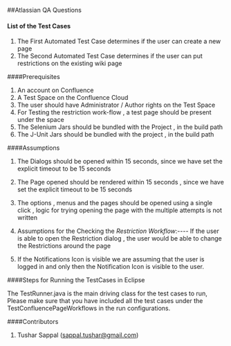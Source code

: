 ##Atlassian QA Questions

#### List of the Test Cases

1. The First Automated Test Case determines if the user can create a new page
2. The Second Automated Test Case determines if the user can put restrictions on the existing wiki page


####Prerequisites

1. An account on Confluence
2. A Test Space on the Confluence Cloud
3. The user should have Administrator / Author rights on the Test Space
4. For Testing the restriction work-flow , a test page should be present under the space
5. The Selenium Jars should be bundled with the Project , in the build path
6. The J-Unit Jars should be bundled with the project , in the build path

####Assumptions

1. The Dialogs should be opened within 15 seconds, since we have set the explicit timeout to be 15 seconds

2. The Page opened should be rendered within 15 seconds , since we have set the explicit timeout to be 15 seconds

3. The options , menus and the pages should be opened using a single click , logic for trying opening the page with the multiple attempts is not written

4. Assumptions for the Checking the *Restriction Workflow*:---- If the user is able to open the Restriction dialog , the user would be able to change the Restrictions around the page

5. If the Notifications Icon is visible we are assuming that the user is logged in and only then the Notification Icon is visible to the user.


####Steps for Running the TestCases in Eclipse

The TestRunner.java is the main driving class for the test cases to run, Please make sure that you have included all the test cases under the TestConfluencePageWorkflows in the run configurations.

####Contributors

1. Tushar Sappal (sappal.tushar@gmail.com)
